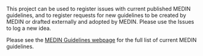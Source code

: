 This project can be used to register issues with current published MEDIN guidelines, and to register requests for new guidelines to be created by MEDIN or drafted externally and adopted by MEDIN. Please use the Issues to log a new idea.

Please see the [MEDIN Guidelines webpage](https://medin.org.uk/data-standards/medin-data-guidelines) for the full list of current MEDIN guidelines.
